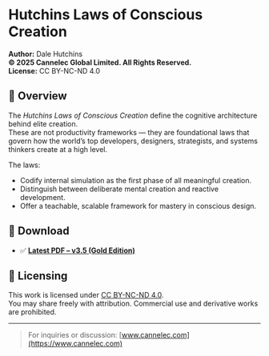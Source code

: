 # Hutchins Laws of Conscious Creation

**Author:** Dale Hutchins  
**© 2025 Cannelec Global Limited. All Rights Reserved.**  
**License:** CC BY-NC-ND 4.0

## 🔷 Overview

The *Hutchins Laws of Conscious Creation* define the cognitive architecture behind elite creation.  
These are not productivity frameworks — they are foundational laws that govern how the world’s top developers, designers, strategists, and systems thinkers create at a high level.

The laws:
- Codify internal simulation as the first phase of all meaningful creation.  
- Distinguish between deliberate mental creation and reactive development.  
- Offer a teachable, scalable framework for mastery in conscious design.

## 📄 Download

- ✅ **[Latest PDF – v3.5 (Gold Edition)](./Hutchins-Laws-of-Conscious-Creation-v3.5.pdf)**

## 🔐 Licensing

This work is licensed under [CC BY-NC-ND 4.0](https://creativecommons.org/licenses/by-nc-nd/4.0/).  
You may share freely with attribution. Commercial use and derivative works are prohibited.

---

> For inquiries or discussion: [www.cannelec.com](https://www.cannelec.com)
